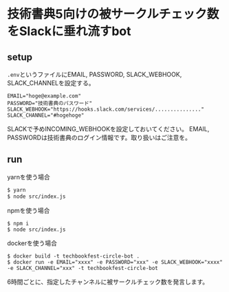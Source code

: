 # 技術書典5向けの被サークルチェック数をSlackに垂れ流すbot

## setup

`.env`というファイルにEMAIL, PASSWORD, SLACK_WEBHOOK, SLACK_CHANNELを設定する。

```
EMAIL="hoge@example.com"
PASSWORD="技術書典のパスワード"
SLACK_WEBHOOK="https://hooks.slack.com/services/..............."
SLACK_CHANNEL="#hogehoge"
```

SLACKで予めINCOMING_WEBHOOKを設定しておいてください。
EMAIL, PASSWORDは技術書典のログイン情報です。取り扱いはご注意を。

## run

yarnを使う場合

```sh
$ yarn
$ node src/index.js
```

npmを使う場合

```
$ npm i
$ node src/index.js
```

dockerを使う場合

```
$ docker build -t techbookfest-circle-bot .
$ docker run -e EMAIL="xxxx" -e PASSWORD="xxx" -e SLACK_WEBHOOK="xxxx" -e SLACK_CHANNEL="xxx" -t techbookfest-circle-bot
```

6時間ごとに、指定したチャンネルに被サークルチェック数を発言します。
